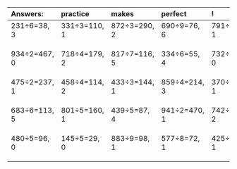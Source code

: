 | Answers: | practice | makes | perfect | ! |
| :--- | :--- | :--- | :--- | :--- |
| 231÷6=38, 3 | 331÷3=110, 1 | 872÷3=290, 2 | 690÷9=76, 6 | 791÷2=395, 1 | 
|   |   |   |   |   | 
|   |   |   |   |   | 
|   |   |   |   |   | 
| 934÷2=467, 0 | 718÷4=179, 2 | 817÷7=116, 5 | 334÷6=55, 4 | 732÷6=122, 0 | 
|   |   |   |   |   | 
|   |   |   |   |   | 
|   |   |   |   |   | 
| 475÷2=237, 1 | 458÷4=114, 2 | 433÷3=144, 1 | 859÷4=214, 3 | 370÷9=41, 1 | 
|   |   |   |   |   | 
|   |   |   |   |   | 
|   |   |   |   |   | 
| 683÷6=113, 5 | 801÷5=160, 1 | 439÷5=87, 4 | 941÷2=470, 1 | 742÷4=185, 2 | 
|   |   |   |   |   | 
|   |   |   |   |   | 
|   |   |   |   |   | 
| 480÷5=96, 0 | 145÷5=29, 0 | 883÷9=98, 1 | 577÷8=72, 1 | 425÷4=106, 1 | 
|   |   |   |   |   | 
|   |   |   |   |   | 
|   |   |   |   |   | 
